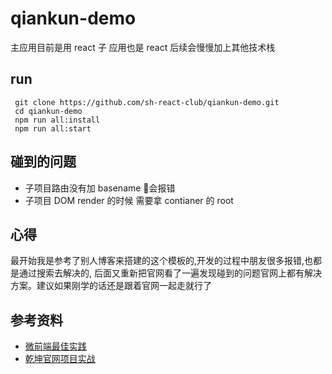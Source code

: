 # qiankun-demo

主应用目前是用 react 子 应用也是 react 后续会慢慢加上其他技术栈

## run

```
 git clone https://github.com/sh-react-club/qiankun-demo.git
 cd qiankun-demo
 npm run all:install
 npm run all:start
```

## 碰到的问题

- 子项目路由没有加 basename 会报错
- 子项目 DOM render 的时候 需要拿 contianer 的 root

## 心得

最开始我是参考了别人博客来搭建的这个模板的,开发的过程中朋友很多报错,也都是通过搜索去解决的, 后面又重新把官网看了一遍发现碰到的问题官网上都有解决方案。建议如果刚学的话还是跟着官网一起走就行了

## 参考资料

- [微前端最佳实践](https://github.com/a1029563229/blogs/blob/master/BestPractices/qiankun/Start.md)
- [乾坤官网项目实战](https://qiankun.umijs.org/zh/guide/tutorial)